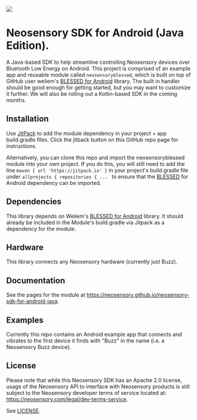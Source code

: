 [![](https://jitpack.io/v/neosensory/neosensory-sdk-for-android-java.svg)](https://jitpack.io/#neosensory/neosensory-sdk-for-android-java)

# Neosensory SDK for Android (Java Edition).
A Java-based SDK to help streamline controlling Neosensory devices over Bluetooth Low Energy on Android. This project is comprised of an example app and reusable module called `neosensoryblessed`, which is built on top of GitHub user weliem's [BLESSED for Android](https://github.com/weliem/blessed-android) library. The built in handler should be good enough for getting started, but you may want to customize it further. We will also be rolling out a Kotlin-based SDK in the coming months.

## Installation

Use [JitPack](https://jitpack.io/#neosensory/neosensory-sdk-for-android-java) to add the module dependency in your project + app build.gradle files. Click the jitback button on this GitHub repo page for instructions. 

Alternatively, you can clone this repo and import the neosensoryblessed module into your own project. If you do this, you will still need to add the line `maven { url 'https://jitpack.io' }` in your project's build.gradle file under `allprojects { repositories { ... ` to ensure that the [BLESSED](https://github.com/weliem/blessed-android) for Android dependency can be imported.

## Dependencies

This library depends on Weliem's [BLESSED for Android](https://github.com/weliem/blessed-android) library. It should already be included in the Module's build.gradle via Jitpack as a dependency for the module.

## Hardware

This library connects any Neosensory hardware (currently just Buzz).

## Documentation

See the pages for the module at https://neosensory.github.io/neosensory-sdk-for-android-java.

## Examples

Currently this repo contains an Android example app that connects and vibrates to the first device it finds with "Buzz" in the name (i.e. a Neosensory Buzz device).

## License

Please note that while this Neosensory SDK has an Apache 2.0 license, 
usage of the Neosensory API to interface with Neosensory products is 
still  subject to the Neosensory developer terms of service located at:
https://neosensory.com/legal/dev-terms-service.

See [LICENSE](https://github.com/neosensory/neosensory-java-sdk-for-android/blob/master/LICENSE).
